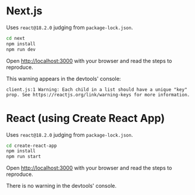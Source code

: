 # Next.js

Uses `react@18.2.0` judging from `package-lock.json`.

```bash
cd next
npm install
npm run dev
```

Open [http://localhost:3000](http://localhost:3000) with your browser and read the steps to reproduce.

This warning appears in the devtools' console:

```
client.js:1 Warning: Each child in a list should have a unique "key" prop. See https://reactjs.org/link/warning-keys for more information.
```

# React (using Create React App)

Uses `react@18.2.0` judging from `package-lock.json`.

```bash
cd create-react-app
npm install
npm run start
```

Open [http://localhost:3000](http://localhost:3000) with your browser and read the steps to reproduce.

There is no warning in the devtools' console.
